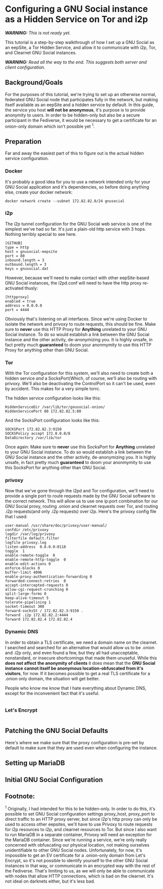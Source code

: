 Configuring a GNU Social instance as a Hidden Service on Tor and i2p
====================================================================

***WARNING:** This is not ready yet.*

This tutorial is a step-by-step walkthrough of how I set up a GNU Social
as an eepSite, a Tor Hidden Service, and allow it to communicate with i2p, Tor,
and Clearnet GNU Social instances.

***WARNING:** Read all the way to the end. This suggests both server and client configuration.*

Background/Goals
----------------

For the purposes of this tutorial, we're trying to set up an otherwise normal,
federated GNU Social node that participates fully in the network, but making
itself available as an eepSite and a hidden service by default. In this guide,
the service you host **will not be anonymous**, it's purpose is to provide
anonymity to users. In order to be hidden-only but also be a secure participant
in the Fediverse, it would be necessary to get a certificate for an onion-only
domain which isn't possible yet <sup>1</sup>.

Preparation
-----------

Far and away the easiest part of this to figure out is the actual hidden service
configuration.

### Docker

It's probably a good idea for you to use a network intended only for your GNU
Social application and it's dependencies, so before doing anything else, create
your docker network:

```
docker network create --subnet 172.82.82.0/24 gnusocial
```

### i2p

The i2p tunnel configuration for the GNU Social web service is one of the
simplest we've had so far. It's just a plain-old http service with 3 hops.
Nothing terribly special to see here.

```
[GITHUB]
type = http
host = gnusocial-eepsite
port = 80
inbound.length = 3
outbound.length = 3
keys = gnusocial.dat
```

However, because we'll need to make contact with other eepSite-based GNU Social
instances, the i2pd.conf will need to have the http proxy re-activated thusly:

```
[httpproxy]
enabled = true
address = 0.0.0.0
port = 4444
```

Obviously that's listening on all interfaces. Since we're using Docker to
isolate the network and privoxy to route requests, this should be fine. Make
sure to **never** use this HTTP Proxy for **Anything** unrelated to your GNU
Social instance. To do so would establish a link between the GNU Social instance
and the other activity, de-anonymizing you. It is highly unsafe, in fact pretty
much **guaranteed** to doom your anonmymity to use this HTTP Proxy for anything
other than GNU Social.

### Tor

With the Tor configuration for this system, we'll also need to create both a
hidden service *and* a SocksPort(Which, of course, we'll also be routing with
privoxy. We'll also be deactivating the ControlPort so it can't be used, even
by accident. This makes for a very simple torrc.

The hidden service configuration looks like this:

```
HiddenServiceDir /var/lib/tor/gnusocial-onion/
HiddenServicePort 80 172.82.82.5:80
```

And the SocksPort configuration looks like this:

```
SOCKSPort 172.82.82.3:9150
SOCKSPolicy accept 172.0.0.0/8
DataDirectory /var/lib/tor
```

Once again: Make sure to **never** use this SocksPort for **Anything** unrelated
to your GNU Social instance. To do so would establish a link between the GNU
Social instance and the other activity, de-anonymizing you. It is highly unsafe,
in fact pretty much **guaranteed** to doom your anonmymity to use this SocksPort
for anything other than GNU Social.

### privoxy

Now that we've gone through the i2pd and Tor configuration, we'll need to
provide a single port to route requests made by the GNU Social software to
the correct network. This will allow us to use one ip:port combination for our
GNU Social proxy, routing .onion and clearnet requests over Tor, and routing
.i2p requests(and only .i2p requests) over i2p. Here's the privoxy config file
that I used:

```
user-manual /usr/share/doc/privoxy/user-manual/
confdir /etc/privoxy
logdir /var/log/privoxy
filterfile default.filter
logfile privoxy.log
listen-address  0.0.0.0:8118
toggle  1
enable-remote-toggle  0
enable-remote-http-toggle  0
enable-edit-actions 0
enforce-blocks 0
buffer-limit 4096
enable-proxy-authentication-forwarding 0
forwarded-connect-retries  0
accept-intercepted-requests 0
allow-cgi-request-crunching 0
split-large-forms 0
keep-alive-timeout 5
tolerate-pipelining 1
socket-timeout 300
forward-socks5t / 172.82.82.3:9150 .
forward .i2p 172.82.82.2:4444
forward 172.82.82.4 172.82.82.4
```

### Dynamic DNS

In order to obtain a TLS certificate, we need a domain name on the clearnet.
I searched and searched for an alternative that would allow us to be .onion and
.i2p only, and even found a few, but they all had unacceptable, nonstandard, or
insecure shortcomings that made them unuseful. While this **does not affect**
**the anonymity of clients** it does mean that the **GNU Social instance**
**cannot itself be anonymous location-obfuscated from it's visitors**, for now.
If it becomes possible to get a real TLS certificate for a .onion only domain,
the situation will get better.

People who know me know that I hate everything about Dynamic DNS, except for the
inconvenient fact that it's useful.

```
```

### Let's Encrypt



```
```

Patching the GNU Social Defaults
--------------------------------

Here's where we make sure that the proxy configuration is pre-set by default to
make sure that they are used even when configuring the instance.


Setting up MariaDB
------------------

Initial GNU Social Configuration
--------------------------------


Footnote:
---------

<sup>1</sup> Originally, I had intended for this to be hidden-only. In order to
do this, it's possible to set GNU Social configuration settings proxy\_host,
proxy\_port to direct traffic to an HTTP proxy server, but since i2p's http
proxy can only be used to access other eepsites, we'll have to use Privoxy to
route requests for i2p resources to i2p, and clearnet resources to Tor. But
since I also want to run MariaDB in a separate container, Privoxy will need an
exception for the MariaDB container. Since we're running a service, we're only
really concerned with obfuscating our physical location, not making ourselves
unidentifiable to other GNU Social nodes. Unfortunately, for now, it's
impossible to get an EV certificate for a .onion-only domain from Let's Encrypt,
so it's not possible to identify yourself to the other GNU Social instances in
that way, or communicate in an encrypted way with the rest of the Fediverse.
That's limiting to us, as we will only be able to communicate with nodes that
allow HTTP connections, which is bad on the clearnet. It's not ideal on darknets
either, but it's less bad.
